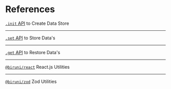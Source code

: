 # References

[`.init` API](/references/init) to Create Data Store

---

[`.set` API](/references/set) to Store Data's

---

[`.get` API](/references/get) to Restore Data's

---

[`@biruni/react`](/plugin/react/) React.js Utilities

---

[`@biruni/zod`](/plugin/zod/) Zod Utilities

